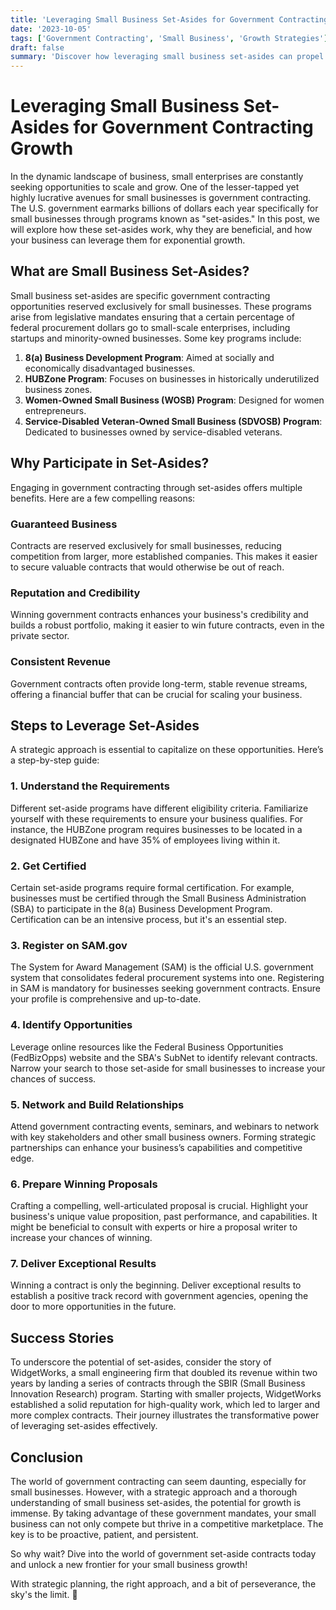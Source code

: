 ```yaml
---
title: 'Leveraging Small Business Set-Asides for Government Contracting Growth'
date: '2023-10-05'
tags: ['Government Contracting', 'Small Business', 'Growth Strategies']
draft: false
summary: 'Discover how leveraging small business set-asides can propel your company to new heights in the lucrative world of government contracting.'
---
```


# Leveraging Small Business Set-Asides for Government Contracting Growth

In the dynamic landscape of business, small enterprises are constantly seeking opportunities to scale and grow. One of the lesser-tapped yet highly lucrative avenues for small businesses is government contracting. The U.S. government earmarks billions of dollars each year specifically for small businesses through programs known as "set-asides." In this post, we will explore how these set-asides work, why they are beneficial, and how your business can leverage them for exponential growth.

## What are Small Business Set-Asides?

Small business set-asides are specific government contracting opportunities reserved exclusively for small businesses. These programs arise from legislative mandates ensuring that a certain percentage of federal procurement dollars go to small-scale enterprises, including startups and minority-owned businesses. Some key programs include:

1. **8(a) Business Development Program**: Aimed at socially and economically disadvantaged businesses.
2. **HUBZone Program**: Focuses on businesses in historically underutilized business zones.
3. **Women-Owned Small Business (WOSB) Program**: Designed for women entrepreneurs.
4. **Service-Disabled Veteran-Owned Small Business (SDVOSB) Program**: Dedicated to businesses owned by service-disabled veterans.

## Why Participate in Set-Asides?

Engaging in government contracting through set-asides offers multiple benefits. Here are a few compelling reasons:

### Guaranteed Business

Contracts are reserved exclusively for small businesses, reducing competition from larger, more established companies. This makes it easier to secure valuable contracts that would otherwise be out of reach.

### Reputation and Credibility

Winning government contracts enhances your business's credibility and builds a robust portfolio, making it easier to win future contracts, even in the private sector.

### Consistent Revenue

Government contracts often provide long-term, stable revenue streams, offering a financial buffer that can be crucial for scaling your business.

## Steps to Leverage Set-Asides

A strategic approach is essential to capitalize on these opportunities. Here’s a step-by-step guide:

### 1. **Understand the Requirements**

Different set-aside programs have different eligibility criteria. Familiarize yourself with these requirements to ensure your business qualifies. For instance, the HUBZone program requires businesses to be located in a designated HUBZone and have 35% of employees living within it.

### 2. **Get Certified**

Certain set-aside programs require formal certification. For example, businesses must be certified through the Small Business Administration (SBA) to participate in the 8(a) Business Development Program. Certification can be an intensive process, but it's an essential step.

### 3. **Register on SAM.gov**

The System for Award Management (SAM) is the official U.S. government system that consolidates federal procurement systems into one. Registering in SAM is mandatory for businesses seeking government contracts. Ensure your profile is comprehensive and up-to-date.

### 4. **Identify Opportunities**

Leverage online resources like the Federal Business Opportunities (FedBizOpps) website and the SBA's SubNet to identify relevant contracts. Narrow your search to those set-aside for small businesses to increase your chances of success.

### 5. **Network and Build Relationships**

Attend government contracting events, seminars, and webinars to network with key stakeholders and other small business owners. Forming strategic partnerships can enhance your business’s capabilities and competitive edge.

### 6. **Prepare Winning Proposals**

Crafting a compelling, well-articulated proposal is crucial. Highlight your business's unique value proposition, past performance, and capabilities. It might be beneficial to consult with experts or hire a proposal writer to increase your chances of winning.

### 7. **Deliver Exceptional Results**

Winning a contract is only the beginning. Deliver exceptional results to establish a positive track record with government agencies, opening the door to more opportunities in the future.

## Success Stories

To underscore the potential of set-asides, consider the story of WidgetWorks, a small engineering firm that doubled its revenue within two years by landing a series of contracts through the SBIR (Small Business Innovation Research) program. Starting with smaller projects, WidgetWorks established a solid reputation for high-quality work, which led to larger and more complex contracts. Their journey illustrates the transformative power of leveraging set-asides effectively.

## Conclusion

The world of government contracting can seem daunting, especially for small businesses. However, with a strategic approach and a thorough understanding of small business set-asides, the potential for growth is immense. By taking advantage of these government mandates, your small business can not only compete but thrive in a competitive marketplace. The key is to be proactive, patient, and persistent.

So why wait? Dive into the world of government set-aside contracts today and unlock a new frontier for your small business growth! 

With strategic planning, the right approach, and a bit of perseverance, the sky's the limit. 🚀